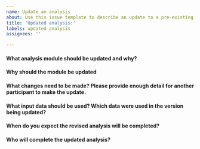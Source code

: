 ```yaml
---
name: Update an analysis
about: Use this issue template to describe an update to a pre-existing analysis module
title: 'Updated analysis:'
labels: updated analysis
assignees: ''

---
```


<!--Hi there! Please take a moment to fill out the template below.-->

#### What analysis module should be updated and why?



#### Why should the module be updated



#### What changes need to be made? Please provide enough detail for another participant to make the update.



#### What input data should be used? Which data were used in the version being updated?



#### When do you expect the revised analysis will be completed?



#### Who will complete the updated analysis?


